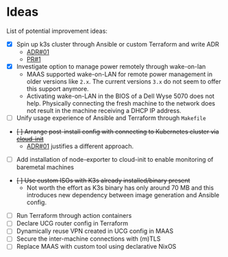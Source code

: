 # Ideas

List of potential improvement ideas:

* [x] Spin up k3s cluster through Ansible or custom Terraform and write ADR
    * [ADR#01](./adrs/01-deploy-k3s-through-ansible.md)
    * [PR#1](https://github.com/felix-seifert/gohfert-cluster/pull/1)
* [x] Investigate option to manage power remotely through wake-on-lan
    * MAAS supported wake-on-LAN for remote power management in older versions like `2.x`. The current versions `3.x` do
      not seem to offer this support anymore.
    * Activating wake-on-LAN in the BIOS of a Dell Wyse 5070 does not help. Physically connecting the fresh machine to
      the network does not result in the machine receiving a DHCP IP address.
* [ ] Unify usage experience of Ansible and Terraform through `Makefile`
* ~~[ ] Arrange post-install config with connecting to Kubernetes cluster
  via [cloud-init](./explanations/cloud-init.md)~~
  * [ADR#01](./adrs/01-deploy-k3s-through-ansible.md) justifies a different approach.
* [ ] Add installation of node-exporter to cloud-init to enable monitoring of baremetal machines
* ~~[ ] Use custom ISOs with K3s already installed/binary present~~
    * Not worth the effort as K3s binary has only around 70 MB and this introduces new dependency between image
      generation and Ansible config.
* [ ] Run Terraform through action containers
* [ ] Declare UCG router config in Terraform
* [ ] Dynamically reuse VPN created in UCG config in MAAS
* [ ] Secure the inter-machine connections with (m)TLS
* [ ] Replace MAAS with custom tool using declarative NixOS
